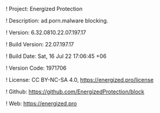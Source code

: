 ! Project: Energized Protection

! Description: ad.porn.malware blocking.

! Version: 6.32.0810.22.07.197.17

! Build Version: 22.07.197.17

! Build Date: Sat, 16 Jul 22 17:06:45 +06

! Version Code: 1971706

! License: CC BY-NC-SA 4.0, https://energized.pro/license

! Github: https://github.com/EnergizedProtection/block

! Web: https://energized.pro

